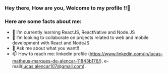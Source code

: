 <!--### E aí, tudo bem, Seja bem vindo ao meu perfíl 👋-->
### Hey there, How are you, Welcome to my profile !!👋

<!--**LucasMathW/LucasMathW** is a ✨ _special_ ✨ repository because its `README.md` (this file) appears on your GitHub profile.-->

### Here are some facts about me:

- 🌱 I’m currently learning ReactJS, ReactNative and Node.JS
- 👯 I’m looking to collaborate on projects related to web and mobile development with React and NodeJS
- 💬 Ask me about what you want!!
- 📫 How to reach me: linkedin profile (https://www.linkedin.com/in/lucas-matheus-marques-de-alencar-11843b176/), e-mail(lucas.alencar107@gmail.com).

<!-- 😄 Pronouns: ...
<!--- 🔭 I’m currently working on ...-->
<!--- 🤔 I’m looking for help with ...-->
<!-- ⚡ Fun fact: ...-->



